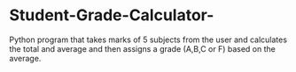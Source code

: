 # Student-Grade-Calculator-
Python program that takes marks of 5 subjects from the user and calculates the total and average and then assigns a grade (A,B,C or F) based on the average.
